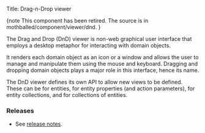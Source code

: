 Title: Drag-n-Drop viewer

{note
This component has been retired.  The source is in mothballed/component/viewer/dnd.
}


The Drag and Drop (DnD) viewer is non-web graphical user interface that employs a desktop metaphor for interacting with domain objects.

It renders each domain object as an icon or a window and allows the user to manage and manipulate them using the mouse and keyboard. Dragging and dropping domain objects plays a major role in this interface, hence its name.

The DnD viewer defines its own API to allow new views to be defined. These can be for entities, for entity properties (and action parameters), for entity collections, and for collections of entities.

### Releases

- See [release notes](release-notes/about.html).
